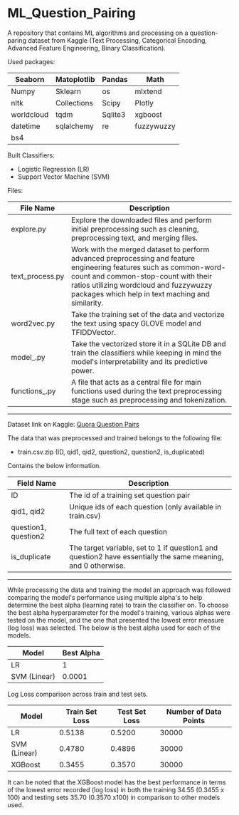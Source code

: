 # ML_Question_Pairing
A repository that contains ML algorithms and processing on a question-paring dataset from Kaggle (Text Processing, Categorical Encoding, Advanced Feature Engineering, Binary Classification).

Used packages:

| Seaborn | Matoplotlib | Pandas | Math    |
|---------|-------------|--------|---------|
| Numpy   | Sklearn     | os     | mlxtend |
| nltk    | Collections | Scipy  | Plotly  |
| worldcloud    | tqdm | Sqlite3  | xgboost  |
| datetime    | sqlalchemy | re  | fuzzywuzzy  |
| bs4    |  |   |   |

Built Classifiers:
* Logistic Regression (LR)
* Support Vector Machine (SVM)

Files:

| File Name       | Description                                                                                                                                                                                                       |
|-----------------|-------------------------------------------------------------------------------------------------------------------------------------------------------------------------------------------------------------------|
| explore.py | Explore the downloaded files and perform initial preprocessing such as cleaning, preprocessing text, and merging files.                                                                                                |
| text_process.py | Work with the merged dataset to perform advanced preprocessing and feature engineering features such as common-word-count and common-stop-count with their ratios utilizing wordcloud and fuzzywuzzy packages which help in text maching and similarity.                                                        |
| word2vec.py  | Take the training set of the data and vectorize the text using spacy GLOVE model and TFIDDVector. |
| model_.py  | Take the vectorized store it in a SQLite DB and train the classifiers  while keeping in mind the model's interpretability and its predictive power. |
| functions_.py   | A file that acts as a central file for main functions used during the text preprocessing stage such as preprocessing and tokenization.                                                                  |


---

Dataset link on Kaggle: [Quora Question Pairs](https://www.kaggle.com/competitions/quora-question-pairs/)

The data that was preprocessed and trained belongs to the following file:
* train.csv.zip (ID, qid1, qid2, question2, question2, is_duplicated)

Contains the below information.

| Field Name | Description                                                              |
|------------|--------------------------------------------------------------------------|
| ID         | The id of a training set question pair |
| qid1, qid2       | Unique ids of each question (only available in train.csv)                         |
| question1, question2  | The full text of each question                              |
| is_duplicate      | The  target variable, set to 1 if question1 and question2 have essentially the same meaning, and 0 otherwise.|                                      |


---

While processing the data and training the model an approach was followed comparing the model's performance using multiple alpha's to help determine the best alpha (learning rate) to train the classifier on. To choose the best alpha hyperparameter for the model's training, various alphas were tested on the model, and the one that presented the lowest error measure (log loss) was selected. The below is the best alpha used for each of the models.

| Model                                             | Best Alpha |
|---------------------------------------------------|------------|
| LR    | 1      |
| SVM  (Linear)               | 0.0001       |


Log Loss comparison across train and test sets.

| Model                                             | Train Set Loss | Test Set Loss | Number of Data Points |
|---------------------------------------------------|----------------|---------------------------|---------------|
| LR    | 0.5138           | 0.5200                     | 30000          |
| SVM (Linear)                   | 0.4780           | 0.4896                      | 30000          |
| XGBoost                      | 0.3455           | 0.3570                      | 30000         |

It can be noted that the XGBoost model has the best performance in terms of the lowest error recorded (log loss) in both the training 34.55 (0.3455 x 100) and testing sets 35.70 (0.3570 x100) in comparison to other models used.
